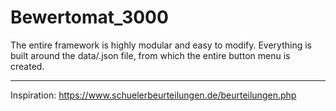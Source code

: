 # Bewertomat_3000
 
The entire framework is highly modular and easy to modify. Everything is built around the data/.json file, from which the entire button menu is created.


---

Inspiration: https://www.schuelerbeurteilungen.de/beurteilungen.php
